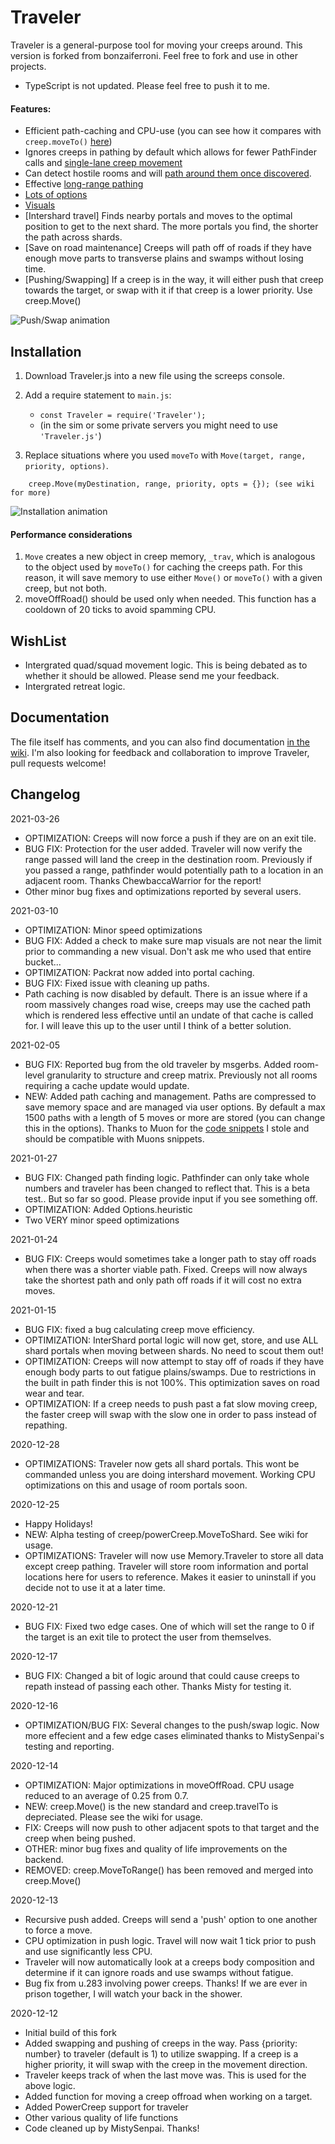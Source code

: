 # Traveler
 
Traveler is a general-purpose tool for moving your creeps around. This version is forked from bonzaiferroni. Feel free to fork and use in other projects.
- TypeScript is not updated. Please feel free to push it to me.
#### Features:
* Efficient path-caching and CPU-use (you can see how it compares with `creep.moveTo()` [here](https://github.com/bonzaiferroni/bonzAI/wiki/Improving-on-moveTo's-efficiency))
* Ignores creeps in pathing by default which allows for fewer PathFinder calls and [single-lane creep movement](https://github.com/bonzaiferroni/screepswiki/blob/master/gifs/s33-moveTo.gif)
* Can detect hostile rooms and will [path around them once discovered](https://github.com/bonzaiferroni/bonzAI/wiki/Improving-on-moveTo's-efficiency#long-distances-path-length-400).
* Effective [long-range pathing](https://github.com/bonzaiferroni/bonzAI/wiki/Improving-on-moveTo's-efficiency#very-long-distances-path-length-1200) 
* [Lots of options](https://github.com/bonzaiferroni/Traveler/wiki/Traveler-API)
* [Visuals](https://github.com/bonzaiferroni/Traveler/wiki/Improving-Traveler:-Features#show-your-path)
* [Intershard travel] Finds nearby portals and moves to the optimal position to get to the next shard. The more portals you find, the shorter the path across shards.
* [Save on road maintenance] Creeps will path off of roads if they have enough move parts to transverse plains and swamps without losing time.
* [Pushing/Swapping] If a creep is in the way, it will either push that creep towards the target, or swap with it if that creep is a lower priority. Use creep.Move()

![Push/Swap animation](https://i.imgur.com/w050niD.gif)

## Installation

1. Download Traveler.js into a new file using the screeps console.

2. Add a require statement to `main.js`: 
    * `const Traveler = require('Traveler');`
    * (in the sim or some private servers you might need to use `'Traveler.js'`)
3. Replace situations where you used `moveTo` with `Move(target, range, priority, options)`.
```
    creep.Move(myDestination, range, priority, opts = {}); (see wiki for more)
```

![Installation animation](http://i.imgur.com/hUu0ozU.gif)

#### Performance considerations
1. `Move` creates a new object in creep memory, `_trav`, which is analogous to the object used by `moveTo()` for caching the creeps path. For this reason, it will save memory to use either `Move()` or `moveTo()` with a given creep, but not both.
2. moveOffRoad() should be used only when needed. This function has a cooldown of 20 ticks to avoid spamming CPU.

## WishList
- Intergrated quad/squad movement logic. This is being debated as to whether it should be allowed. Please send me your feedback.
- Intergrated retreat logic.

## Documentation

The file itself has comments, and you can also find documentation [in the wiki](https://github.com/crazydubc/Traveler/wiki). I'm also looking for feedback and collaboration to improve Traveler, pull requests welcome!

## Changelog
2021-03-26
* OPTIMIZATION: Creeps will now force a push if they are on an exit tile.
* BUG FIX: Protection for the user added. Traveler will now verify the range passed will land the creep in the destination room. Previously if you passed a range, pathfinder would potentially path to a location in an adjacent room. Thanks ChewbaccaWarrior for the report!
* Other minor bug fixes and optimizations reported by several users.

2021-03-10
* OPTIMIZATION: Minor speed optimizations
* BUG FIX: Added a check to make sure map visuals are not near the limit prior to commanding a new visual. Don't ask me who used that entire bucket...
* OPTIMIZATION: Packrat now added into portal caching.
* BUG FIX: Fixed issue with cleaning up paths.
* Path caching is now disabled by default. There is an issue where if a room massively changes road wise, creeps may use the cached path which is rendered less effective until an undate of that cache is called for. I will leave this up to the user until I think of a better solution.

2021-02-05
* BUG FIX: Reported bug from the old traveler by msgerbs. Added room-level granularity to structure and creep matrix. Previously not all rooms requiring a cache update would update.
* NEW: Added path caching and management. Paths are compressed to save memory space and are managed via user options. By default a max 1500 paths with a length of 5 moves or more are stored (you can change this in the options). Thanks to Muon for the [code snippets](https://github.com/bencbartlett/screeps-packrat) I stole and should be compatible with Muons snippets.

2021-01-27
* BUG FIX: Changed path finding logic. Pathfinder can only take whole numbers and traveler has been changed to reflect that. This is a beta test.. But so far so good. Please provide input if you see something off.
* OPTIMIZATION: Added Options.heuristic
* Two VERY minor speed optimizations

2021-01-24
* BUG FIX: Creeps would sometimes take a longer path to stay off roads when there was a shorter viable path. Fixed. Creeps will now always take the shortest path and only path off roads if it will cost no extra moves.

2021-01-15
* BUG FIX: fixed a bug calculating creep move efficiency.
* OPTIMIZATION: InterShard portal logic will now get, store, and use ALL shard portals when moving between shards. No need to scout them out!
* OPTIMIZATION: Creeps will now attempt to stay off of roads if they have enough body parts to out fatigue plains/swamps. Due to restrictions in the built in path finder this is not 100%. This optimization saves on road wear and tear.
* OPTIMIZATION: If a creep needs to push past a fat slow moving creep, the faster creep will swap with the slow one in order to pass instead of repathing.

2020-12-28
* OPTIMIZATIONS: Traveler now gets all shard portals. This wont be commanded unless you are doing intershard movement. Working CPU optimizations on this and usage of room portals soon.

2020-12-25
* Happy Holidays!
* NEW: Alpha testing of creep/powerCreep.MoveToShard. See wiki for usage.
* OPTIMIZATIONS: Traveler will now use Memory.Traveler to store all data except creep pathing. Traveler will store room information and portal locations here for users to reference. Makes it easier to uninstall if you decide not to use it at a later time.

2020-12-21
* BUG FIX: Fixed two edge cases. One of which will set the range to 0 if the target is an exit tile to protect the user from themselves.

2020-12-17
* BUG FIX: Changed a bit of logic around that could cause creeps to repath instead of passing each other. Thanks Misty for testing it.

2020-12-16
* OPTIMIZATION/BUG FIX: Several changes to the push/swap logic. Now more effecient and a few edge cases eliminated thanks to MistySenpai's testing and reporting.

2020-12-14
* OPTIMIZATION: Major optimizations in moveOffRoad. CPU usage reduced to an average of 0.25 from 0.7.
* NEW: creep.Move() is the new standard and creep.travelTo is depreciated. Please see the wiki for usage.
* FIX: Creeps will now push to other adjacent spots to that target and the creep when being pushed.
* OTHER: minor bug fixes and quality of life improvements on the backend.
* REMOVED: creep.MoveToRange() has been removed and merged into creep.Move()

2020-12-13
* Recursive push added. Creeps will send a 'push' option to one another to force a move.
* CPU optimization in push logic. Travel will now wait 1 tick prior to push and use significantly less CPU.
* Traveler will now automatically look at a creeps body composition and determine if it can ignore roads and use swamps without fatigue.
* Bug fix from u.283 involving power creeps. Thanks! If we are ever in prison together, I will watch your back in the shower.

2020-12-12
* Initial build of this fork
* Added swapping and pushing of creeps in the way. Pass {priority: number} to traveler (default is 1) to utilize swapping. If a creep is a higher priority, it will swap with the creep in the movement direction.
* Traveler keeps track of when the last move was. This is used for the above logic.
* Added function for moving a creep offroad when working on a target.
* Added PowerCreep support for traveler 
* Other various quality of life functions
* Code cleaned up by MistySenpai. Thanks!